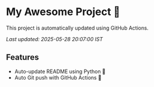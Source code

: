 # My Awesome Project 🚀

This project is automatically updated using GitHub Actions.

_Last updated: 2025-05-28 20:07:00 IST_

## Features
- Auto-update README using Python 🐍
- Auto Git push with GitHub Actions 🤖
